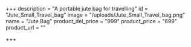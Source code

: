 +++
description = "A portable jute bag for travelling"
id = "Jute_Small_Travel_bag"
image = "/uploads/Jute_Small_Travel_bag.png"
name = "Jute Bag"
product_del_price = "999"
product_price = "699"
product_url = ""

+++
